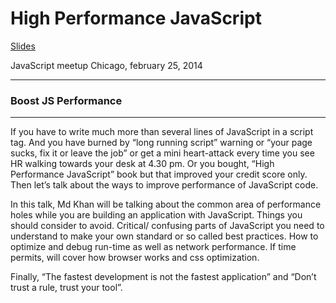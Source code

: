 High Performance JavaScript
==========

[Slides](http://khan4019.github.io/HighPerfJS/#/)

JavaScript meetup Chicago, february 25, 2014

----------
### Boost JS Performance
-------
If you have to write much more than several lines of JavaScript in a script tag. And you have burned by “long running script” warning or “your page sucks, fix it or leave the job” or get a mini heart-attack every time you see HR walking towards your desk at 4.30 pm. Or you bought, “High Performance JavaScript” book but that improved your credit score only. Then let’s talk about the ways to improve performance of JavaScript code.



In this talk, Md Khan will be talking about the common area of performance holes while you are building an application with JavaScript. Things you should consider to avoid. Critical/ confusing parts of JavaScript you need to understand to make your own standard or so called best practices. How to optimize and debug run-time as well as network performance. If time permits, will cover how browser works and css optimization.



Finally, “The fastest development is not the fastest application” and “Don’t trust a rule, trust your tool”.

